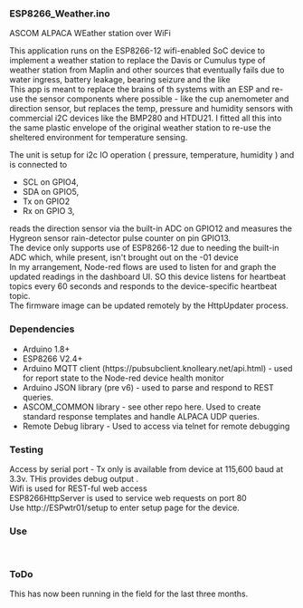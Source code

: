 <h3>ESP8266_Weather.ino </h3>
<p> ASCOM ALPACA WEather station over WiFi</p
<p>This application runs on the ESP8266-12 wifi-enabled SoC device to implement a weather station to replace the Davis or Cumulus type of weather station from Maplin and other sources that eventually fails due to water ingress, battery leakage, bearing seizure and the like <br/>
This app is meant to replace the brains of th systems with an ESP and re-use the sensor components where possible - like the cup anemometer and direction sensor, but replaces the temp, pressure and humidity sensors with commercial i2C devices like the BMP280 and HTDU21. I fitted all this into the same plastic envelope of the original weather station to re-use the sheltered environment for temperature sensing. </p>

<p>The unit is setup for i2c IO operation ( pressure, temperature, humidity ) and is connected to 
<ul>
<li>SCL on GPIO4, </li>
<li>SDA on GPIO5,  </li>
<li>Tx on GPIO2</li>
<li>Rx on GPIO 3, </li> </ul>

reads the direction sensor via the built-in ADC on GPIO12 and measures the Hygreon sensor rain-detector pulse counter on pin GPIO13. <br/>
The device only supports use  of ESP8266-12 due to needing the built-in ADC which, while present, isn't brought out on the -01 device <br/>
In my arrangement, Node-red flows are used to listen for and graph the updated readings in the dashboard UI. SO this device listens for heartbeat topics every 60 seconds and responds to the device-specific heartbeat topic.<br/>
The firmware image can be updated remotely by the HttpUpdater process. </p>
  
<h3>Dependencies</h3>
<ul>
  <li>Arduino 1.8+ </li>
  <li>ESP8266 V2.4+</li>
<li>Arduino MQTT client (https://pubsubclient.knolleary.net/api.html) - used for report state to the Node-red device health monitor</li>
<li>Arduino JSON library (pre v6)  - used to parse and respond to REST queries. </li>
<li>ASCOM_COMMON library - see other repo here. Used to create standard response templates and handle ALPACA UDP queries. </li>
<li>Remote Debug library  - Used to access via telnet for remote debugging</li>
</ul>


<h3>Testing</h3>
<p>Access by serial port  - Tx only is available from device at 115,600 baud at 3.3v. THis provides debug output .<br/>
Wifi is used for REST-ful web access <br/>
ESP8266HttpServer is used to service web requests on port 80 <br/>
Use http://ESPwtr01/setup to enter setup page for the device. <br/>
</p>

<h3>Use</h3>
<p> <br/>
</P>


<h3>ToDo </h3>
<p>This has now been running in the field for the last three months. 
</p>
